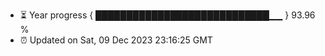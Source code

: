 - ⏳ Year progress { ████████████████████████████▁▁ } 93.96 %
- ⏰ Updated on Sat, 09 Dec 2023 23:16:25 GMT

